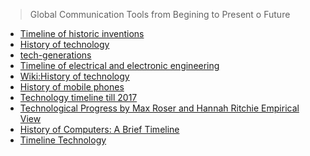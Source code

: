 

> Global Communication Tools from Begining to Present o Future

- [Timeline of historic inventions](https://en.wikipedia.org/wiki/Timeline_of_historic_inventions)
- [History of technology](https://en.wikipedia.org/wiki/History_of_technology)
- [tech-generations](https://www.washingtonpost.com/graphics/2017/entertainment/tech-generations/?utm_term=.841857485b3c)
- [Timeline of electrical and electronic engineering](https://en.wikipedia.org/wiki/Timeline_of_electrical_and_electronic_engineering)
- [Wiki:History of technology](https://en.wikipedia.org/wiki/Category:History_of_technology)
- [History of mobile phones](https://en.wikipedia.org/wiki/History_of_mobile_phones)
- [Technology timeline till 2017](https://www.explainthatstuff.com/timeline.html)
- [Technological Progress
by Max Roser and Hannah Ritchie
Empirical View](https://ourworldindata.org/technological-progress)
- [History of Computers: A Brief Timeline](https://www.livescience.com/20718-computer-history.html)
- [Timeline Technology](https://timelines.ws/subjects/Technology.HTML)

